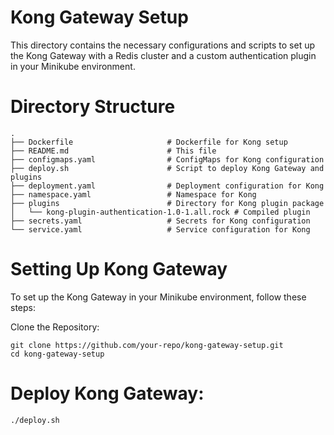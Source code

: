 # Kong Gateway Setup
This directory contains the necessary configurations and scripts to set up the Kong Gateway with a Redis cluster and a custom authentication plugin in your Minikube environment.

# Directory Structure
```
.
├── Dockerfile                     # Dockerfile for Kong setup
├── README.md                      # This file
├── configmaps.yaml                # ConfigMaps for Kong configuration
├── deploy.sh                      # Script to deploy Kong Gateway and plugins
├── deployment.yaml                # Deployment configuration for Kong
├── namespace.yaml                 # Namespace for Kong
├── plugins                        # Directory for Kong plugin package
│   └── kong-plugin-authentication-1.0-1.all.rock # Compiled plugin
├── secrets.yaml                   # Secrets for Kong configuration
└── service.yaml                   # Service configuration for Kong
```

# Setting Up Kong Gateway
To set up the Kong Gateway in your Minikube environment, follow these steps:

Clone the Repository:

```
git clone https://github.com/your-repo/kong-gateway-setup.git
cd kong-gateway-setup
```

# Deploy Kong Gateway:

```
./deploy.sh
```

